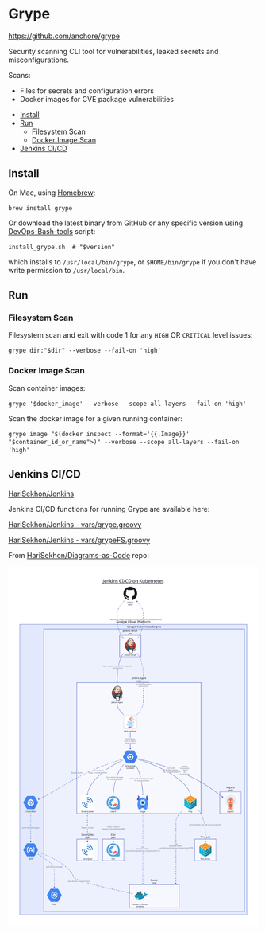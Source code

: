 # Grype

<https://github.com/anchore/grype>

Security scanning CLI tool for vulnerabilities, leaked secrets and misconfigurations.

Scans:

- Files for secrets and configuration errors
- Docker images for CVE package vulnerabilities

<!-- INDEX_START -->

- [Install](#install)
- [Run](#run)
  - [Filesystem Scan](#filesystem-scan)
  - [Docker Image Scan](#docker-image-scan)
- [Jenkins CI/CD](#jenkins-cicd)

<!-- INDEX_END -->

## Install

On Mac, using [Homebrew](brew.md):

```shell
brew install grype
```

Or download the latest binary from GitHub or any specific version using [DevOps-Bash-tools](devops-bash-tools.md) script:

```shell
install_grype.sh  # "$version"
```

which installs to `/usr/local/bin/grype`, or `$HOME/bin/grype` if you don't have write permission to `/usr/local/bin`.

## Run

### Filesystem Scan

Filesystem scan and exit with code 1 for any `HIGH` OR `CRITICAL` level issues:

```shell
grype dir:"$dir" --verbose --fail-on 'high'
```

### Docker Image Scan

Scan container images:

```shell
grype '$docker_image' --verbose --scope all-layers --fail-on 'high'
```

Scan the docker image for a given running container:

```shell
grype image "$(docker inspect --format='{{.Image}}' "$container_id_or_name">)" --verbose --scope all-layers --fail-on 'high'
```

## Jenkins CI/CD

[HariSekhon/Jenkins](https://github.com/HariSekhon/Jenkins)

Jenkins CI/CD functions for running Grype are available here:

[HariSekhon/Jenkins - vars/grype.groovy](https://github.com/HariSekhon/Jenkins/blob/master/vars/grype.groovy)

[HariSekhon/Jenkins - vars/grypeFS.groovy](https://github.com/HariSekhon/Jenkins/blob/master/vars/grypeFS.groovy)

From
[HariSekhon/Diagrams-as-Code](https://github.com/HariSekhon/Diagrams-as-Code#jenkins-cicd-on-kubernetes)
repo:

![](https://raw.githubusercontent.com/HariSekhon/Diagrams-as-Code/master/images/jenkins_kubernetes_cicd.svg)
